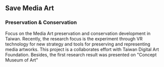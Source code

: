## Save Media Art
### Preservation & Conservation
Focus on the Media Art preservation and conservation development in Taiwan. Recently, the research focus is the experiment through VR technology for new strategy and tools for preserving and representing media artworks. This project is a collaborates effort with Taiwan Digital Art Foundation. Besides, the first research result was presented on "Concept Museum of Art"
